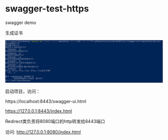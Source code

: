 # swagger-test-https
swagger demo 

生成证书

![1.png](./tomcathttps.png)

启动项目，访问：

https://localhost:8443/swagger-ui.html

https://127.0.0.1:8443/index.html

Redirect类负责将8080端口的http转发给8443端口

访问: http://127.0.0.1:8080/index.html